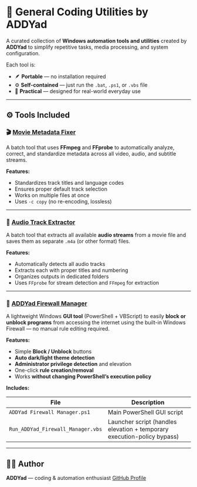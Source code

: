 # 🧰 General Coding Utilities by ADDYad

A curated collection of **Windows automation tools and utilities** created by **ADDYad**
to simplify repetitive tasks, media processing, and system configuration.

Each tool is:

* 🪶 **Portable** — no installation required
* ⚙️ **Self-contained** — just run the `.bat`, `.ps1`, or `.vbs` file
* 🧱 **Practical** — designed for real-world everyday use

---

## ⚙️ Tools Included

### 🎬 [Movie Metadata Fixer](MovieMetadataFixer/)

A batch tool that uses **FFmpeg** and **FFprobe** to automatically analyze, correct,
and standardize metadata across all video, audio, and subtitle streams.

**Features:**

* Standardizes track titles and language codes
* Ensures proper default track selection
* Works on multiple files at once
* Uses `-c copy` (no re-encoding, lossless)

---

### 🎵 [Audio Track Extractor](AudioTrackExtractor/)

A batch tool that extracts all available **audio streams** from a movie file
and saves them as separate `.m4a` (or other format) files.

**Features:**

* Automatically detects all audio tracks
* Extracts each with proper titles and numbering
* Organizes outputs in dedicated folders
* Uses `FFprobe` for stream detection and `FFmpeg` for extraction

---

### 🧱 [ADDYad Firewall Manager](FirewallManager/)

A lightweight Windows **GUI tool** (PowerShell + VBScript) to easily **block or unblock programs**
from accessing the internet using the built-in Windows Firewall — no manual rule editing required.

**Features:**

* Simple **Block / Unblock** buttons
* **Auto dark/light theme detection**
* **Administrator privilege detection** and elevation
* One-click **rule creation/removal**
* Works **without changing PowerShell’s execution policy**

**Includes:**

| File                              | Description                                                             |
| --------------------------------- | ----------------------------------------------------------------------- |
| `ADDYad Firewall Manager.ps1`     | Main PowerShell GUI script                                              |
| `Run_ADDYad_Firewall_Manager.vbs` | Launcher script (handles elevation + temporary execution-policy bypass) |

---

## 🧑‍💻 Author

**ADDYad** — coding & automation enthusiast
[GitHub Profile](https://github.com/Addy-ad)
